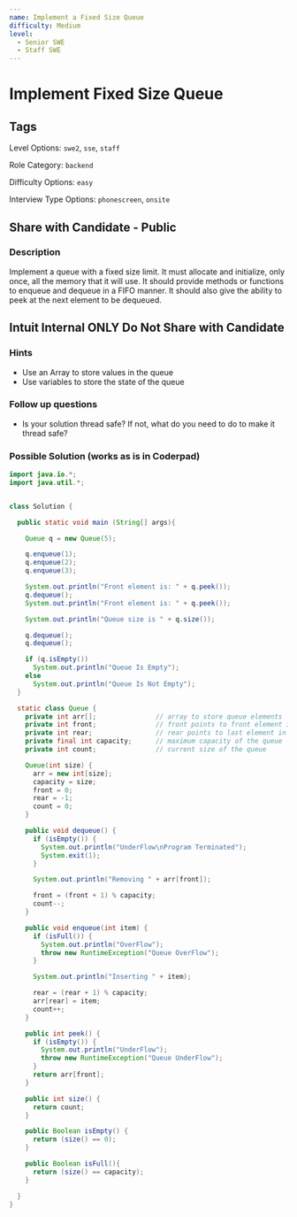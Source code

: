 ```yaml
---
name: Implement a Fixed Size Queue
difficulty: Medium
level:
  - Senior SWE
  - Staff SWE
---
```


# Implement Fixed Size Queue

## Tags

Level Options: `swe2`, `sse`, `staff`

Role Category: `backend`

Difficulty Options: `easy`

Interview Type Options: `phonescreen`, `onsite`

## Share with Candidate - Public

### Description
Implement a queue with a fixed size limit. It must allocate and initialize, only once, all the 
memory that it will use.  It should provide methods or functions to enqueue and dequeue in a 
FIFO manner. It should also give the ability to peek at the next element to be dequeued.

## Intuit Internal ONLY Do Not Share with Candidate
### Hints

* Use an Array to store values in the queue
* Use variables to store the state of the queue

### Follow up questions

* Is your solution thread safe? If not, what do you need to do to make it thread safe?


### Possible Solution (works as is in Coderpad)
```java
import java.io.*;
import java.util.*;


class Solution {

  public static void main (String[] args){

    Queue q = new Queue(5);

    q.enqueue(1);
    q.enqueue(2);
    q.enqueue(3);

    System.out.println("Front element is: " + q.peek());
    q.dequeue();
    System.out.println("Front element is: " + q.peek());

    System.out.println("Queue size is " + q.size());

    q.dequeue();
    q.dequeue();

    if (q.isEmpty())
      System.out.println("Queue Is Empty");
    else
      System.out.println("Queue Is Not Empty");
  }

  static class Queue {
    private int arr[];               // array to store queue elements
    private int front;               // front points to front element in the queue
    private int rear;                // rear points to last element in the queue
    private final int capacity;      // maximum capacity of the queue
    private int count;               // current size of the queue

    Queue(int size) {
      arr = new int[size];
      capacity = size;
      front = 0;
      rear = -1;
      count = 0;
    }

    public void dequeue() {
      if (isEmpty()) {
        System.out.println("UnderFlow\nProgram Terminated");
        System.exit(1);
      }

      System.out.println("Removing " + arr[front]);

      front = (front + 1) % capacity;
      count--;
    }

    public void enqueue(int item) {
      if (isFull()) {
        System.out.println("OverFlow");
        throw new RuntimeException("Queue OverFlow");
      }

      System.out.println("Inserting " + item);

      rear = (rear + 1) % capacity;
      arr[rear] = item;
      count++;
    }

    public int peek() {
      if (isEmpty()) {
        System.out.println("UnderFlow");
        throw new RuntimeException("Queue UnderFlow");
      }
      return arr[front];
    }

    public int size() {
      return count;
    }

    public Boolean isEmpty() {
      return (size() == 0);
    }

    public Boolean isFull(){
      return (size() == capacity);
    }

  }
}
```
